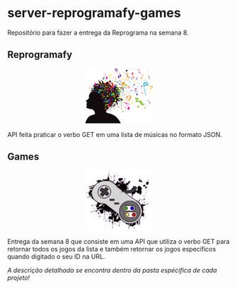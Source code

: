 # server-reprogramafy-games
 Repositório para fazer a entrega da Reprograma na semana 8.

## Reprogramafy
<p align="center"><img src="img/musica.png"width="30%" height="50%" /></p>
    API feita praticar o verbo GET em uma lista de músicas no formato JSON. 

## Games 
<p align="center"><img src="img/controle.jpg"width="30%" height="50%" /></p>
    Entrega da semana 8 que consiste em uma API que utiliza o verbo GET para retornar todos os jogos da lista e também retornar os jogos específicos quando digitado o seu ID na URL.

*A descrição detalhada se encontra dentro da pasta espécifica de cada projeto!*
